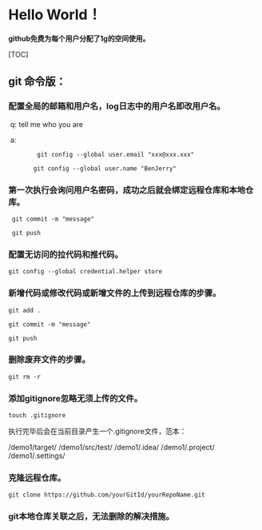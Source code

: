 # **Hello World！**

**github免费为每个用户分配了1g的空间使用。**

[TOC]



## git 命令版：

### 配置全局的邮箱和用户名，log日志中的用户名即改用户名。

​	q: tell me who you are

​	a: 

```
		git config --global user.email "xxx@xxx.xxx"

​	    git config --global user.name "BenJerry"
```

###  第一次执行会询问用户名密码，成功之后就会绑定远程仓库和本地仓库。

```
 git commit -m "message"

 git push
```

### 配置无访问的拉代码和推代码。

```
git config --global credential.helper store
```

### 新增代码或修改代码或新增文件的上传到远程仓库的步骤。

```
git add .

git commit -m "message"

git push
```

### 删除废弃文件的步骤。

```
git rm -r
```

### 添加gitignore忽略无须上传的文件。

```
touch .gitignore
```

执行完毕后会在当前目录产生一个.gitignore文件，范本：

/demo1/target/
/demo1/src/test/
/demo1/.idea/
/demo1/.project/
/demo1/.settings/

### 克隆远程仓库。

```
git clone https://github.com/yourGitId/yourRepoName.git
```

### git本地仓库关联之后，无法删除的解决措施。
